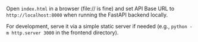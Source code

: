 Open `index.html` in a browser (file:// is fine) and set API Base URL to `http://localhost:8000` when running the FastAPI backend locally.

For development, serve it via a simple static server if needed (e.g., `python -m http.server 3000` in the frontend directory).
